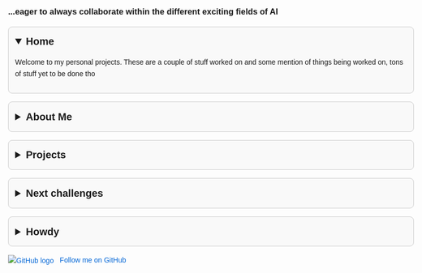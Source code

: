 
<html lang="en">
<head>
  <meta charset="UTF-8">
  <title>Your Name - Portfolio</title>
  <style>
    body {
      font-family: Arial, sans-serif;
      max-width: 800px;
      margin: 40px auto;
      padding: 0 20px;
      line-height: 1.6;
      background-color: #fdfdfd;
    }

    h1 {
      text-align: center;
      font-size: 2.5rem;
    }

    details {
      margin: 1rem 0;
      border: 1px solid #ccc;
      border-radius: 8px;
      padding: 0.8rem;
      background-color: #f9f9f9;
    }

    summary {
      font-weight: bold;
      font-size: 1.25rem;
      cursor: pointer;
    }

    summary::-webkit-details-marker {
      display: none;
    }

    details[open] summary::after {
      content: "▲";
      float: right;
    }

    summary::after {
      content: "▼";
      float: right;
    }

    a {
      color: #0366d6;
      text-decoration: none;
    }

    a:hover {
      text-decoration: underline;
    }
  </style>
</head>
<body>

  <h3>...eager to always collaborate within the different exciting fields of AI</h3>

  <details open>
    <summary>Home</summary>
    <p>Welcome to my personal projects. These are a couple of stuff worked on and some mention of things being worked on, tons of stuff yet to be done tho</p>
  </details>

  <details>
    <summary>About Me</summary>
    <p>Hi, I'm Alison, and these are my github projects, my concentration are in Machine Learning, Reinforcement Learning, Deep Learning, NLP, Computer vision tasks, Data analysis and Cloud computing.</p>
  </details>

  <details>
    <summary>Projects</summary>
    <ul>
      <li><strong>2024 NYC Yellow Taxi Database</strong>: A data analysis and ML models case study addressing insights from the database. Over 20 Million NYC rides were used within Jan-June 2024. Based off the three different ML models, easily I can predict NYC total tax for Yellow taxi, I can predict if a driver will receive a tip or not and a passenger payment type.  <a href="https://github.com/Mach-A/NYC_taxi_dataset_2024dataset">GitHub</a></li>
      <img src="asset/ride.png" alt="Zones/ride table" style="max-width: 100%; height: auto;">    
      <li><strong>Movie Genre Classifier</strong>: An LSTM-based model and a BERT-model to classify genres from movie synopses, trained on 14,000 movies. While improved LSTM Model(embedded with GloVe words) achieved over 72% acc(this is averagely a low accuracy metric), BERT Model(pretrained) achieved an accuracy of 93% <a href="https://github.com/yourusername/movie-genre-classifier">GitHub</a></li>
      <img src="asset/imp_lstm.png" alt="Improved LSTM Accuracy" style="max-width: 100%; height: auto;"> 
      <img src="asset/bert_model.png" alt="Bert Model with F1 score and Accuracy" style="max-width: 100%; height: auto;"> 
      <img src="asset/bert_f1_acc.png" alt="Bert Model with only F1 score<<macro/micro" style="max-width: 100%; height: auto;"> 
      <li><strong>Implementing regression models using the classicial MNIST dataset</strong>: The regression models, binary logistic regression and multi-logistic regression models were implemented using no inbuilt functions/external libraries <a href="https://github.com/Mach-A/mlr_blr_svm_using_mnist_dataset">GitHub</a></li>
      <img src="asset/rbf_vary_gamma.png" alt="Radial Basis Function with varying Gamme value on the MNIST dataset" style="max-width: 100%; height: auto;"> 
    </ul>
  </details>

<details>
    <summary>Next challenges</summary>
    <p>Currently working and also in team collaboration within a couple of research AI fields in preventive healthcare, consumer tech, some bits of mobility and advanced transportation systems like traffic count and vehicle type classification, interesting stuff basically.</p>
  </details>

  <details>
    <summary>Howdy</summary>
    <p>gcolally@gmail.com</p>
  </details>

<p>
  <a href="https://github.com/Mach-A" target="_blank">
    <img src="https://github.githubassets.com/images/modules/logos_page/GitHub-Mark.png" 
         alt="GitHub logo" 
         style="width: 32px; vertical-align: middle; margin-right: 8px;">
    Follow me on GitHub
  </a>
</p>

    
